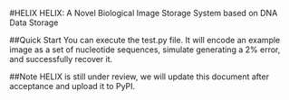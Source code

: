 #HELIX
HELIX: A Novel Biological Image Storage System based on DNA Data Storage

##Quick Start
You can execute the test.py file. It will encode an example image as a set of nucleotide sequences, simulate generating a 2% error, and successfully recover it.

##Note
HELIX is still under review, we will update this document after acceptance and upload it to PyPI.

